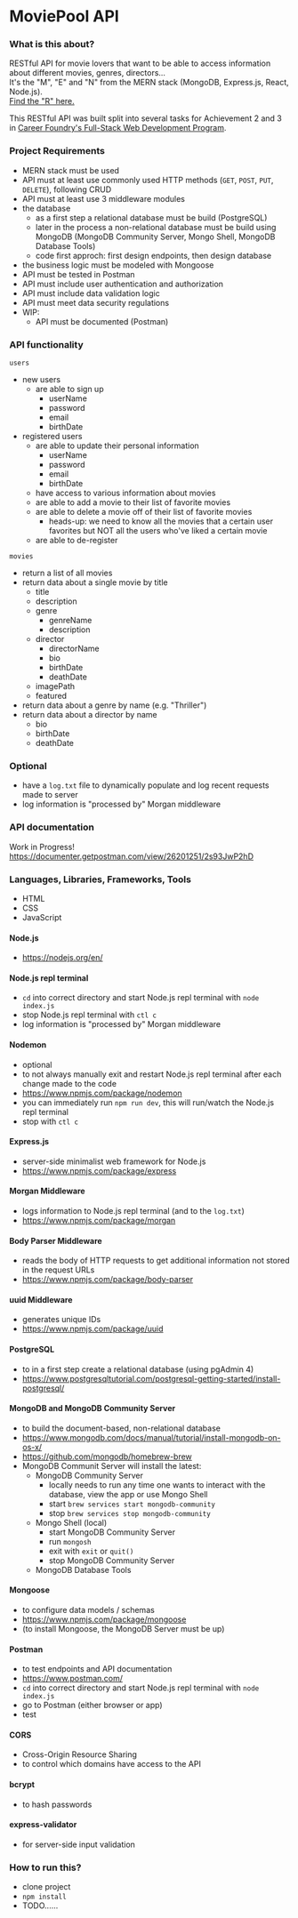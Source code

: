 # MoviePool API

### What is this about?
RESTful API for movie lovers that want to be able to access information about different movies, genres, directors... <br>
It's the "M", "E" and "N" from the MERN stack (MongoDB, Express.js, React, Node.js). <br>
[Find the "R" here.](https://github.com/EllyPirelly/cf-movie-client)

This RESTful API was built split into several tasks for Achievement 2 and 3 in [Career Foundry's Full-Stack Web Development Program](https://careerfoundry.com/en/courses/become-a-web-developer/).

### Project Requirements
- MERN stack must be used
- API must at least use commonly used HTTP methods (`GET`, `POST`, `PUT`, `DELETE`), following CRUD
- API must at least use 3 middleware modules
- the database
  - as a first step a relational database must be build (PostgreSQL)
  - later in the process a non-relational database must be build using MongoDB (MongoDB Community Server, Mongo Shell, MongoDB Database Tools)
  - code first approch: first design endpoints, then design database
- the business logic must be modeled with Mongoose
- API must be tested in Postman
- API must include user authentication and authorization
- API must include data validation logic
- API must meet data security regulations
- WIP:
  - API must be documented (Postman)

### API functionality
`users`
- new users
  - are able to sign up
    - userName
    - password
    - email
    - birthDate
- registered users
  - are able to update their personal information
    - userName
    - password
    - email
    - birthDate
  - have access to various information about movies
  - are able to add a movie to their list of favorite movies
  - are able to delete a movie off of their list of favorite movies
    - heads-up: we need to know all the movies that a certain user favorites but NOT all the users who've liked a certain movie
  - are able to de-register

`movies`
- return a list of all movies
- return data about a single movie by title
  - title
  - description
  - genre
    - genreName
    - description
  - director
    - directorName
    - bio
    - birthDate
    - deathDate
  - imagePath
  - featured
- return data about a genre by name (e.g. "Thriller")
- return data about a director by name
  - bio
  - birthDate
  - deathDate

### Optional
- have a `log.txt` file to dynamically populate and log recent requests made to server
- log information is "processed by" Morgan middleware

### API documentation
Work in Progress! https://documenter.getpostman.com/view/26201251/2s93JwP2hD

### Languages, Libraries, Frameworks, Tools
- HTML
- CSS
- JavaScript

#### Node.js
- https://nodejs.org/en/

#### Node.js repl terminal
- `cd` into correct directory and start Node.js repl terminal with `node index.js`
- stop Node.js repl terminal with `ctl c`
- log information is "processed by" Morgan middleware

#### Nodemon
- optional
- to not always manually exit and restart Node.js repl terminal after each change made to the code
- https://www.npmjs.com/package/nodemon
- you can immediately run `npm run dev`, this will run/watch the Node.js repl terminal
- stop with `ctl c`

#### Express.js
- server-side minimalist web framework for Node.js
- https://www.npmjs.com/package/express

#### Morgan Middleware
- logs information to Node.js repl terminal (and to the `log.txt`)
- https://www.npmjs.com/package/morgan

#### Body Parser Middleware
- reads the body of HTTP requests to get additional information not stored in the request URLs
- https://www.npmjs.com/package/body-parser

#### uuid Middleware
- generates unique IDs
- https://www.npmjs.com/package/uuid

#### PostgreSQL
- to in a first step create a relational database (using pgAdmin 4)
- https://www.postgresqltutorial.com/postgresql-getting-started/install-postgresql/

#### MongoDB and MongoDB Community Server
- to build the document-based, non-relational database
- https://www.mongodb.com/docs/manual/tutorial/install-mongodb-on-os-x/
- https://github.com/mongodb/homebrew-brew
- MongoDB Communit Server will install the latest:
  - MongoDB Community Server
    - locally needs to run any time one wants to interact with the database, view the app or use Mongo Shell
    - start `brew services start mongodb-community`
    - stop `brew services stop mongodb-community`
  - Mongo Shell (local)
    - start MongoDB Community Server
    - run `mongosh`
    - exit with `exit` or `quit()`
    - stop MongoDB Community Server
  - MongoDB Database Tools

#### Mongoose
- to configure data models / schemas
- https://www.npmjs.com/package/mongoose
- (to install Mongoose, the MongoDB Server must be up)

#### Postman
- to test endpoints and API documentation
- https://www.postman.com/
- `cd` into correct directory and start Node.js repl terminal with `node index.js`
- go to Postman (either browser or app)
- test

#### CORS
- Cross-Origin Resource Sharing
- to control which domains have access to the API

#### bcrypt
- to hash passwords

#### express-validator
- for server-side input validation

### How to run this?
- clone project
- `npm install`
- TODO......
